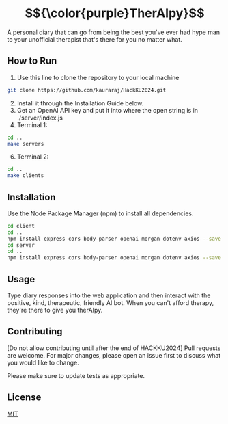 # $${\color{purple}TherAIpy}$$

A personal diary that can go from being the best you've ever had hype man to your unofficial therapist that's there for you no matter what.

## How to Run

1. Use this line to clone the repository to your local machine
```bash
git clone https://github.com/kauraraj/HackKU2024.git
```
2. Install it through the Installation Guide below.
3. Get an OpenAI API key and put it into where the open string is in ./server/index.js
4. Terminal 1:
```bash
cd ..
make servers
```
6. Terminal 2:
```bash
cd ..
make clients
```


## Installation

Use the Node Package Manager (npm) to install all dependencies.

```bash
cd client
cd ..
npm install express cors body-parser openai morgan dotenv axios --save
cd server
cd ..
npm install express cors body-parser openai morgan dotenv axios --save
```

## Usage

Type diary responses into the web application and then interact with the positive, kind, therapeutic, friendly AI bot. When you can't afford therapy, they're there to give you therAIpy.

## Contributing

[Do not allow contributing until after the end of HACKKU2024]
Pull requests are welcome. For major changes, please open an issue first
to discuss what you would like to change.

Please make sure to update tests as appropriate.

## License

[MIT](https://choosealicense.com/licenses/mit/)
